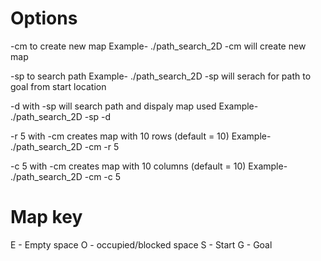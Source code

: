 # Options
-cm to create new map
Example-
./path_search_2D -cm
will create new map


-sp to search path
Example-
./path_search_2D -sp
will serach for path to goal from start location


-d with -sp will search path and dispaly map used
Example-
./path_search_2D -sp -d


-r 5 with -cm creates map with 10 rows (default = 10)
Example-
./path_search_2D -cm -r 5


-c 5 with -cm creates map with 10 columns (default = 10)
Example-
./path_search_2D -cm -c 5



# Map key
E - Empty space
O - occupied/blocked space
S - Start
G - Goal
